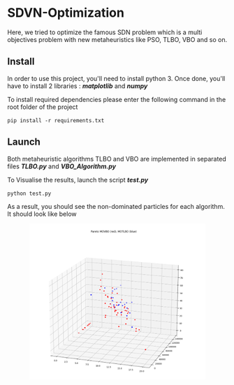 # SDVN-Optimization
Here, we tried to optimize the famous SDN problem which is a multi objectives problem with new metaheuristics like PSO, TLBO, VBO and so on.

## Install

In order to use this project, you'll need to install python 3. Once done, you'll have to install 2 libraries : _**matplotlib**_ and _**numpy**_

To install required dependencies please enter the following command in the root folder of the project
```
pip install -r requirements.txt
```

## Launch

Both metaheuristic algorithms TLBO and VBO are implemented in separated files _**TLBO.py**_ and _**VBO_Algorithm.py**_

To Visualise the results, launch the script _**test.py**_
```
python test.py
```

As a result, you should see the non-dominated particles for each algorithm. It should look like below

<p align="center">
<img src="5.PNG" width="80%"/>
 </p>
